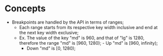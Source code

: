 # Concepts

- Breakpoints are handled by the API in terms of ranges;
  - Each range starts from its respective key width inclusive and end at the
    next key width exclusive;
  - Ex. The value of the key "md" is 960, and that of "lg" is 1280, therefore
    the range "md" is [960, 1280); - Up "md" is [960, infinity);
    - Down "md" is [0, 1280);
